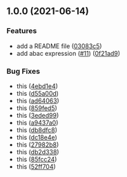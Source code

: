 ## 1.0.0 (2021-06-14)


### Features

* add a README file ([03083c5](https://github.com/captt-g/SwiftCasbin/commit/03083c5186d707996ac2973af5256c1be932315d))
* add abac expression ([#11](https://github.com/captt-g/SwiftCasbin/issues/11)) ([0f21ad9](https://github.com/captt-g/SwiftCasbin/commit/0f21ad9e60823124e477ecfa6dd5353af2ba3dd4))


### Bug Fixes

* this ([4ebd1e4](https://github.com/captt-g/SwiftCasbin/commit/4ebd1e4fe29d56dfe66026398cf843d01cdb7f8f))
* this ([d55a00d](https://github.com/captt-g/SwiftCasbin/commit/d55a00d51578ad09559da4426e33bd9caa1706d8))
* this ([ad64063](https://github.com/captt-g/SwiftCasbin/commit/ad640632cda2c4727948f3ee1ff390a0301b78c9))
* this ([859fed5](https://github.com/captt-g/SwiftCasbin/commit/859fed548bff4aed322a507136a1dcb5cd80b827))
* this ([3eded99](https://github.com/captt-g/SwiftCasbin/commit/3eded9909c3c67929c1fc974bdf42c0cd3d2cfec))
* this ([a9437a0](https://github.com/captt-g/SwiftCasbin/commit/a9437a0ba49de15ac74c842551b75d88dcbefcc4))
* this ([db8dfc8](https://github.com/captt-g/SwiftCasbin/commit/db8dfc80f97c9d03733dab768bdf44b207cc6bcb))
* this ([dc18e4e](https://github.com/captt-g/SwiftCasbin/commit/dc18e4e46acd9367d1a2fbab02a1638d56a56716))
* this ([27982b8](https://github.com/captt-g/SwiftCasbin/commit/27982b8eaba2cf5803b3fc9ed63f6663d57b84ac))
* this ([db2d338](https://github.com/captt-g/SwiftCasbin/commit/db2d33877ebafc83472b82b28c6c3a82280b5638))
* this ([85fcc24](https://github.com/captt-g/SwiftCasbin/commit/85fcc2472c6f698ff9e5d8cea389ea364c6ac661))
* this ([52ff704](https://github.com/captt-g/SwiftCasbin/commit/52ff704595403fa61dd1fa76a413a771e07aa3e6))
